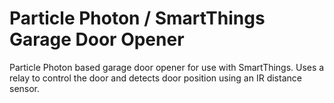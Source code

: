 # Particle Photon / SmartThings Garage Door Opener

Particle Photon based garage door opener for use with SmartThings. Uses a relay to control the door and detects door position using an IR distance sensor.
